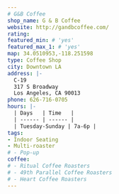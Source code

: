 ```yaml
---
# G&B Coffee
shop_name: G & B Coffee
website: http://gandbcoffee.com/
rating:
featured_min: # 'yes'
featured_max_1: # 'yes'
map: 34.0510953,-118.251598
type: Coffee Shop
city: Downtown LA
address: |-
  C-19
  317 S Broadway
  Los Angeles, CA 90013
phone: 626-716-0705
hours: |-
  | Days   | Time   |
  | ------ | ------ |
  | Tuesday-Sunday | 7a-6p |
tags:
- Indoor Seating
- Multi-roaster
# - Pop-up
coffee:
# - Ritual Coffee Roasters
# - 49th Parallel Coffee Roasters
# - Heart Coffee Roasters
---
```

